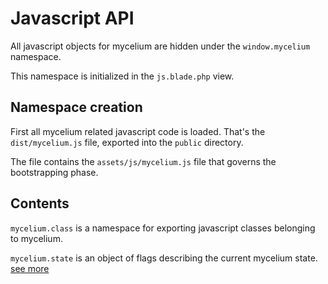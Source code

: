 Javascript API
==============

All javascript objects for mycelium are hidden under the `window.mycelium`
namespace.

This namespace is initialized in the `js.blade.php` view.


Namespace creation
------------------

First all mycelium related javascript code is loaded. That's the
`dist/mycelium.js` file, exported into the `public` directory.

The file contains the `assets/js/mycelium.js` file that governs the
bootstrapping phase.


Contents
--------

`mycelium.class` is a namespace for exporting javascript classes
belonging to mycelium.

`mycelium.state` is an object of flags describing the current mycelium
state. [see more](state.md)